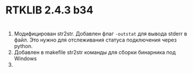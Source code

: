 #
#  RTKLIB 2.4.3 b34
#

1. Модифицирован str2str. Добавлен флаг `-outstat` для вывода stderr в файл. Это нужно для отслеживания статуса подключения через python.
2. Добавлен в makefile str2str команды для сборки бинарника под Windows
3. 